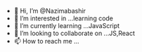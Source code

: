 - 👋 Hi, I’m @Nazimabashir
- 👀 I’m interested in ...learning code
- 🌱 I’m currently learning ...JavaScript
- 💞️ I’m looking to collaborate on ...JS,React
- 📫 How to reach me ...

<!---
Nazimabashir/Nazimabashir is a ✨ special ✨ repository because its `README.md` (this file) appears on your GitHub profile.
You can click the Preview link to take a look at your changes.
--->
